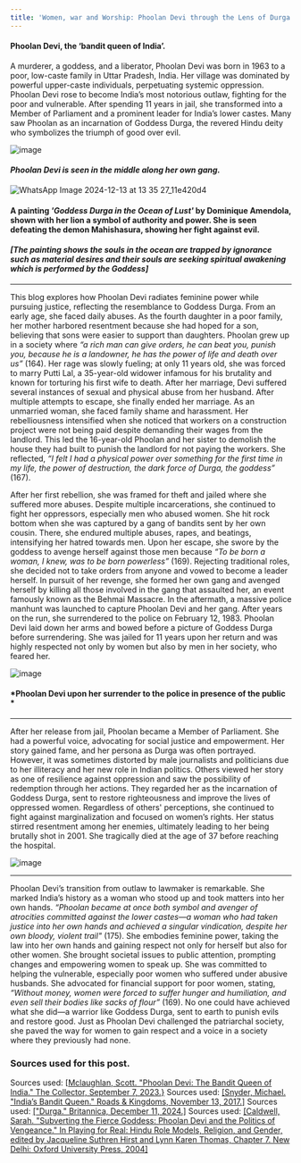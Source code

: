 ```yaml
---
title: 'Women, war and Worship: Phoolan Devi through the Lens of Durga’s power'
---
```

#### Phoolan Devi, the ‘bandit queen of India’.   
 A murderer, a goddess, and a liberator, Phoolan Devi was born in 1963 to a poor, low-caste family in Uttar Pradesh, India. Her village was dominated by powerful upper-caste individuals, perpetuating systemic oppression. Phoolan Devi rose to become India’s most notorious outlaw, fighting for the poor and vulnerable. After spending 11 years in jail, she transformed into a Member of Parliament and a prominent leader for India’s lower castes. Many saw Phoolan as an incarnation of Goddess Durga, the revered Hindu deity who symbolizes the triumph of good over evil.
 

![image](https://cdn.thecollector.com/wp-content/uploads/2023/08/phaloon-devi-bandit-queen-soldiers.jpg)
#### *Phoolan Devi is seen in the middle along her own gang.*


 ![WhatsApp Image 2024-12-13 at 13 35 27_11e420d4](https://github.com/user-attachments/assets/67f8b0dc-17a5-4f4d-a1bb-e57d66fd96c7)
#### A painting *'Goddess Durga in the Ocean of Lust'* by Dominique Amendola, shown with her lion a symbol of authority and power. She is seen defeating the demon Mahishasura, showing her fight against evil.
#### *[The painting shows the souls in the ocean are trapped by ignorance such as material desires and their souls are seeking spiritual awakening which is performed by the Goddess]*


********************************************************************************************************************************************************************

This blog explores how Phoolan Devi radiates feminine power while pursuing justice, reflecting the resemblance to Goddess Durga. From an early age, she faced daily abuses. As the fourth daughter in a poor family, her mother harbored resentment because she had hoped for a son, believing that sons were easier to support than daughters. Phoolan grew up in a society where *“a rich man can give orders, he can beat you, punish you, because he is a landowner, he has the power of life and death over us”* (164). Her rage was slowly fueling; at only 11 years old, she was forced to marry Putti Lal, a 35-year-old widower infamous for his brutality and known for torturing his first wife to death. After her marriage, Devi suffered several instances of sexual and physical abuse from her husband. After multiple attempts to escape, she finally ended her marriage. As an unmarried woman, she faced family shame and harassment. Her rebelliousness intensified when she noticed that workers on a construction project were not being paid despite demanding their wages from the landlord. This led the 16-year-old Phoolan and her sister to demolish the house they had built to punish the landlord for not paying the workers. She reflected, *“I felt I had a physical power over something for the first time in my life, the power of destruction, the dark force of Durga, the goddess”* (167).



After her first rebellion, she was framed for theft and jailed where she suffered more abuses. Despite multiple incarcerations, she continued to fight her oppressors, especially men who abused women. She hit rock bottom when she was captured by a gang of bandits sent by her own cousin. There, she endured multiple abuses, rapes, and beatings, intensifying her hatred towards men. Upon her escape, she swore by the goddess to avenge herself against those men because *“To be born a woman, I knew, was to be born powerless”* (169). Rejecting traditional roles, she decided not to take orders from anyone and vowed to become a leader herself. In pursuit of her revenge, she formed her own gang and avenged herself by killing all those involved in the gang that assaulted her, an event famously known as the Behmai Massacre. In the aftermath, a massive police manhunt was launched to capture Phoolan Devi and her gang. After years on the run, she surrendered to the police on February 12, 1983. Phoolan Devi laid down her arms and bowed before a picture of Goddess Durga before surrendering. She was jailed for 11 years upon her return and was highly respected not only by women but also by men in her society, who feared her.

![image](https://cdn.roadsandkingdoms.com/uploads/2017/11/pd-fb-40_27038212944_o-1-1.jpg?class=1536)
#### *Phoolan Devi upon her surrender to the police in presence of the public *

********************************************************************************************************************************************************************

After her release from jail, Phoolan became a Member of Parliament. She had a powerful voice, advocating for social justice and empowerment. Her story gained fame, and her persona as Durga was often portrayed. However, it was sometimes distorted by male journalists and politicians due to her illiteracy and her new role in Indian politics. Others viewed her story as one of resilience against oppression and saw the possibility of redemption through her actions. They regarded her as the incarnation of Goddess Durga, sent to restore righteousness and improve the lives of oppressed women. Regardless of others' perceptions, she continued to fight against marginalization and focused on women’s rights. Her status stirred resentment among her enemies, ultimately leading to her being brutally shot in 2001. She tragically died at the age of 37 before reaching the hospital.


![image](https://cdn.roadsandkingdoms.com/uploads/2017/11/pd-fb-19_27575496061_o.jpg?class=1536)

********************************************************************************************************************************************************************

Phoolan Devi’s transition from outlaw to lawmaker is remarkable. She marked India’s history as a woman who stood up and took matters into her own hands. *“Phoolan became at once both symbol and avenger of atrocities committed against the lower castes—a woman who had taken justice into her own hands and achieved a singular vindication, despite her own bloody, violent trail"* (175). She embodies feminine power, taking the law into her own hands and gaining respect not only for herself but also for other women. She brought societal issues to public attention, prompting changes and empowering women to speak up. She was committed to helping the vulnerable, especially poor women who suffered under abusive husbands. She advocated for financial support for poor women, stating, *“Without money, women were forced to suffer hunger and humiliation, and even sell their bodies like sacks of flour”* (169). No one could have achieved what she did—a warrior like Goddess Durga, sent to earth to punish evils and restore good. Just as Phoolan Devi challenged the patriarchal society, she paved the way for women to gain respect and a voice in a society where they previously had none.




### Sources used for this post.

Sources used: [[Mclaughlan, Scott. "Phoolan Devi: The Bandit Queen of India." The Collector, September 7, 2023.}](https://www.thecollector.com/phoolan-devi-bandit-queen-india/)
Sources used: [[Snyder, Michael. "India’s Bandit Queen." Roads & Kingdoms, November 13, 2017.]]([https://qr.ae/p2ZCYu](https://roadsandkingdoms.com/2017/indias-bandit-queen/))
Sources used: [["Durga." Britannica, December 11, 2024.]](https://www.britannica.com/topic/Durga)
Sources used: [[Caldwell, Sarah. "Subverting the Fierce Goddess: Phoolan Devi and the Politics of Vengeance." In Playing for Real: Hindu Role Models, Religion, and Gender, edited by Jacqueline Suthren Hirst and Lynn Karen Thomas, Chapter 7. New Delhi: Oxford University Press, 2004]](https://search.lib.umanitoba.ca/discovery/fulldisplay?docid=alma99135376150001651&context=L&vid=01UMB_INST:UMB)




